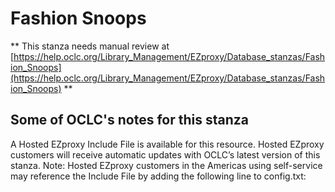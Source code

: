 # Fashion Snoops
** This stanza needs manual review at [https://help.oclc.org/Library_Management/EZproxy/Database_stanzas/Fashion_Snoops](https://help.oclc.org/Library_Management/EZproxy/Database_stanzas/Fashion_Snoops) **

## Some of OCLC's notes for this stanza

A Hosted EZproxy Include File is available for this resource. Hosted EZproxy customers will receive automatic updates with OCLC&rsquo;s latest version of this stanza. Note: Hosted EZproxy customers in the Americas using self-service may reference the Include File by adding the following line to config.txt:

&nbsp;

&nbsp;
